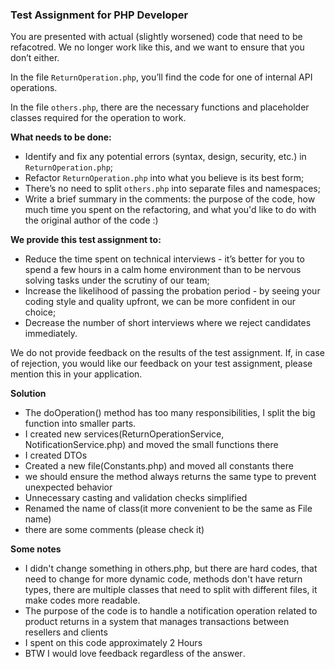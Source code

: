 ### Test Assignment for PHP Developer

You are presented with actual (slightly worsened) code that need to be refacotred. We no longer work like this, and we want to ensure that you don’t either.

In the file `ReturnOperation.php`, you’ll find the code for one of internal API operations.

In the file `others.php`, there are the necessary functions and placeholder classes required for the operation to work.

**What needs to be done:**

- Identify and fix any potential errors (syntax, design, security, etc.) in `ReturnOperation.php`;
- Refactor `ReturnOperation.php` into what you believe is its best form;
- There’s no need to split `others.php` into separate files and namespaces;
- Write a brief summary in the comments: the purpose of the code, how much time you spent on the refactoring, and what you'd like to do with the original author of the code :)

**We provide this test assignment to:**

- Reduce the time spent on technical interviews - it’s better for you to spend a few hours in a calm home environment than to be nervous solving tasks under the scrutiny of our team;
- Increase the likelihood of passing the probation period - by seeing your coding style and quality upfront, we can be more confident in our choice;
- Decrease the number of short interviews where we reject candidates immediately.

We do not provide feedback on the results of the test assignment. If, in case of rejection, you would like our feedback on your test assignment, please mention this in your application.


**Solution** 

- The doOperation() method has too many responsibilities, I split the big function into smaller parts.
- I created  new services(ReturnOperationService, NotificationService.php) and moved the small functions there
- I created DTOs
- Created a new file(Constants.php) and moved all constants there
- we should ensure the method always returns the same type to prevent unexpected behavior
- Unnecessary casting and validation checks simplified
- Renamed the name of class(it more convenient to be the same as File name)
- there are some comments (please check it)


**Some notes**
- I didn't change something  in others.php, 
  but there are hard codes, that need to change for more dynamic code, 
  methods don't have return types,
  there are multiple classes that need to  split with different files, it make codes more readable. 
- The purpose of the code is to handle a notification operation related to product returns in a system 
  that manages transactions between resellers and clients
- I spent on this code approximately 2 Hours
- BTW I would love feedback regardless of the answer․